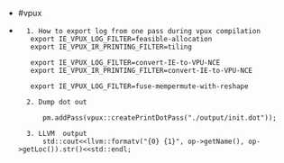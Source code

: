 - #vpux
- ```
  	1. How to export log from one pass during vpux compilation 
  	 export IE_VPUX_LOG_FILTER=feasible-allocation
  	 export IE_VPUX_IR_PRINTING_FILTER=tiling
  	
  	 export IE_VPUX_LOG_FILTER=convert-IE-to-VPU-NCE
  	 export IE_VPUX_IR_PRINTING_FILTER=convert-IE-to-VPU-NCE
  	
  	 export IE_VPUX_LOG_FILTER=fuse-mempermute-with-reshape
  	
  	2. Dump dot out 
  
        pm.addPass(vpux::createPrintDotPass("./output/init.dot"));
      
  	3. LLVM  output 
        std::cout<<llvm::formatv("{0} {1}", op->getName(), op->getLoc()).str()<<std::endl;
  ```